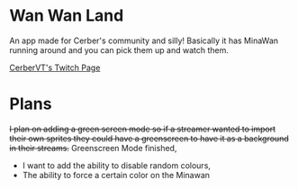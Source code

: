 # Wan Wan Land

An app made for Cerber's community and silly! Basically it has MinaWan running around and you can pick them up and watch them. 

[CerberVT's Twitch Page](https://twitch.tv/cerbervt)

# Plans

~~I plan on adding a green screen mode so if a streamer wanted to import their own sprites they could have a greenscreen to have it as a background in their streams.~~
Greenscreen Mode finished,

- I want to add the ability to disable random colours,
- The ability to force a certain color on the Minawan


